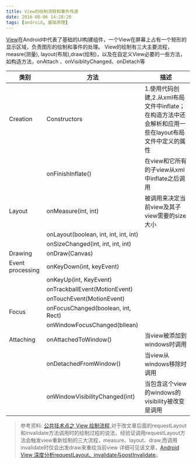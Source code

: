 ```yaml
---
title: View的绘制流程和事件传递
date: 2016-08-06 14:28:20
tags: [android, 基础原理]
---
```


[View](https://developer.android.com/reference/android/view/View.html)在Android中代表了基础的UI构建组件，一个View在屏幕上占有一个矩形的显示区域，负责图形的绘制和事件的处理。
View的绘制有三大主要流程，measre(测量), layout(布局),draw(绘制)，以及在自定义View必要的一些方法，如构造方法，onAttach 、onVisiblityChanged、onDetach等



|类别 | 方法 | 描述|
|-----|------|-----|
|Creation | Constructors |1.使用代码创建,2.从xml布局文件中inflate；在构造方法中还会解析和应用一些在layout布局文件中定义的属性|
|     | onFinishInflate() |在view和它所有的子view从xml中inflate之后调用 | 
|Layout| onMeasure(int, int) | 被调用来决定当前view及其子view需要的size大小|
| | onLayout(boolean, int, int, int, int) | |
| | onSizeChanged(int, int, int, int) | |
|Drawing | onDraw(Canvas) | |
|Event processing | onKeyDown(int, keyEvent) | |
| | onKeyUp(int, KeyEvent) | |
| | onTrackballEvent(MotionEvent) | |
| | onTouchEvent(MotionEvent) | |
|Focus | onFocusChanged(boolean, int, Rect) | |
| | onWindowFocusChanged(bllean) | |
|Attaching | onAttachedToWindow() |当view被添加到windows时调用 |
| | onDetachedFromWindow() |当view从windows移除时调用 |
| | onWindowVisibilityChanged(int) |当包含这个view的windows的visibility被改变是调用 |


> 参考资料:
[公共技术点之 View 绘制流程](http://a.codekk.com/detail/Android/lightSky/%E5%85%AC%E5%85%B1%E6%8A%80%E6%9C%AF%E7%82%B9%E4%B9%8B%20View%20%E7%BB%98%E5%88%B6%E6%B5%81%E7%A8%8B),对于改文章后面的requestLayout和invalidate方法调用时的绘制过程的说法，经验证调用requestLayout方法会触发view重新绘制的三大流程，measure、layout、draw,而调用invalidate时仅会出发draw来重绘当前view
详细可见该文章，[Android View 深度分析requestLayout、invalidate与postInvalidate](http://www.jianshu.com/p/effe9b4333de)。




